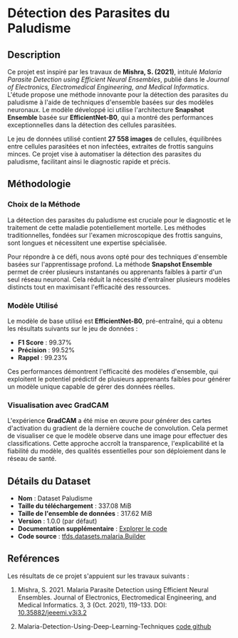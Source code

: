 
# Détection des Parasites du Paludisme

## Description

Ce projet est inspiré par les travaux de **Mishra, S. (2021)**, intitulé *Malaria Parasite Detection using Efficient Neural Ensembles*, publié dans le *Journal of Electronics, Electromedical Engineering, and Medical Informatics*. L'étude propose une méthode innovante pour la détection des parasites du paludisme à l'aide de techniques d'ensemble basées sur des modèles neuronaux. Le modèle développé ici utilise l'architecture **Snapshot Ensemble** basée sur **EfficientNet-B0**, qui a montré des performances exceptionnelles dans la détection des cellules parasitées.

Le jeu de données utilisé contient **27 558 images** de cellules, équilibrées entre cellules parasitées et non infectées, extraites de frottis sanguins minces. Ce projet vise à automatiser la détection des parasites du paludisme, facilitant ainsi le diagnostic rapide et précis.

## Méthodologie

### Choix de la Méthode

La détection des parasites du paludisme est cruciale pour le diagnostic et le traitement de cette maladie potentiellement mortelle. Les méthodes traditionnelles, fondées sur l'examen microscopique des frottis sanguins, sont longues et nécessitent une expertise spécialisée. 

Pour répondre à ce défi, nous avons opté pour des techniques d'ensemble basées sur l'apprentissage profond. La méthode **Snapshot Ensemble** permet de créer plusieurs instantanés ou apprenants faibles à partir d'un seul réseau neuronal. Cela réduit la nécessité d'entraîner plusieurs modèles distincts tout en maximisant l'efficacité des ressources.

### Modèle Utilisé

Le modèle de base utilisé est **EfficientNet-B0**, pré-entraîné, qui a obtenu les résultats suivants sur le jeu de données :

- **F1 Score** : 99.37%
- **Précision** : 99.52%
- **Rappel** : 99.23%

Ces performances démontrent l'efficacité des modèles d'ensemble, qui exploitent le potentiel prédictif de plusieurs apprenants faibles pour générer un modèle unique capable de gérer des données réelles.

### Visualisation avec GradCAM

L'expérience **GradCAM** a été mise en œuvre pour générer des cartes d'activation du gradient de la dernière couche de convolution. Cela permet de visualiser ce que le modèle observe dans une image pour effectuer des classifications. Cette approche accroît la transparence, l'explicabilité et la fiabilité du modèle, des qualités essentielles pour son déploiement dans le réseau de santé.

## Détails du Dataset

- **Nom** : Dataset Paludisme
- **Taille du téléchargement** : 337.08 MiB
- **Taille de l'ensemble de données** : 317.62 MiB
- **Version** : 1.0.0 (par défaut)
- **Documentation supplémentaire** : [Explorer le code](https://paperswithcode.com/paper/malaria-parasite-detection-using-efficient)
- **Code source** : [tfds.datasets.malaria.Builder](https://lhncbc.nlm.nih.gov/publication/pub9932)

## Reférences

Les résultats de ce projet s'appuient sur les travaux suivants :

1. Mishra, S. 2021. Malaria Parasite Detection using Efficient Neural Ensembles. Journal of Electronics, Electromedical Engineering, and Medical Informatics. 3, 3 (Oct. 2021), 119-133. DOI: [10.35882/jeeemi.v3i3.2](https://doi.org/10.35882/jeeemi.v3i3.2)

2. Malaria-Detection-Using-Deep-Learning-Techniques [code github](https://github.com/sauravmishra1710/Malaria-Detection-Using-Deep-Learning-Techniques/tree/main?tab=readme-ov-file)